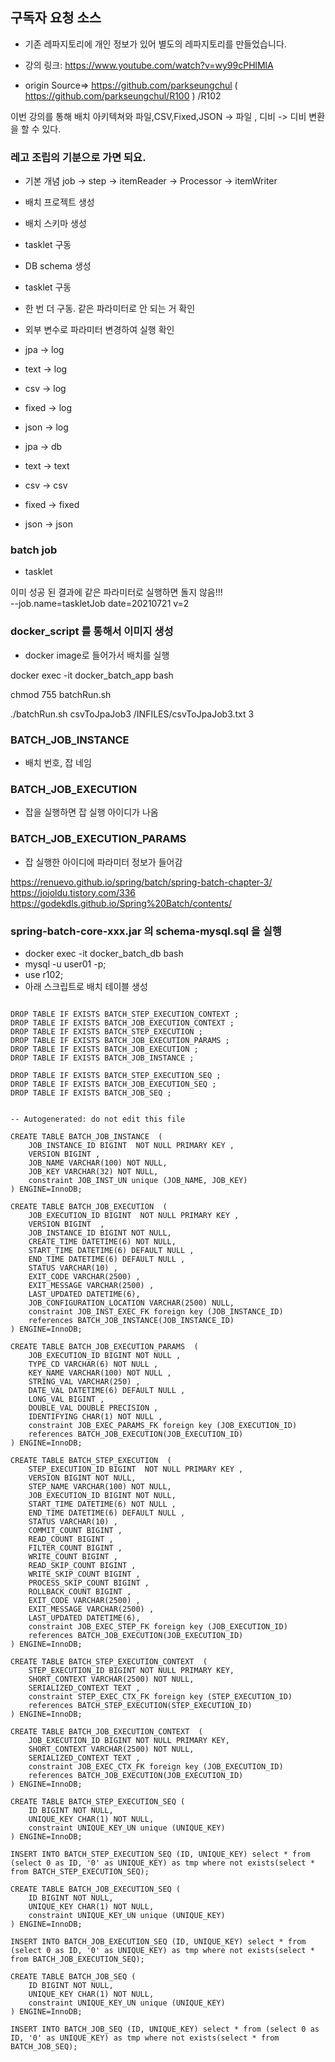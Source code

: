 ## 구독자 요청 소스

- 기존 레파지토리에 개인 정보가 있어 별도의 레파지토리를 만들었습니다.
- 강의 링크: https://www.youtube.com/watch?v=wy99cPHlMlA


- origin Source=>  https://github.com/parkseungchul ( https://github.com/parkseungchul/R100 )  /R102

이번 강의를 통해 배치 아키텍쳐와 파일,CSV,Fixed,JSON -> 파일 , 디비 -> 디비 변환을 할 수 있다. 

### 레고 조립의 기분으로 가면 되요.
  - 기본 개념 job -> step -> itemReader -> Processor -> itemWriter

- 배치 프로젝트 생성
- 배치 스키마 생성
- tasklet 구동
- DB schema 생성
- tasklet 구동 
- 한 번 더 구동. 같은 파라미터로 안 되는 거 확인
- 외부 변수로 파라미터 변경하여 실행 확인
- jpa -> log
- text -> log
- csv -> log
- fixed -> log
- json -> log

- jpa -> db
- text -> text
- csv -> csv
- fixed -> fixed
- json -> json






### batch job
  - tasklet

이미 성공 된 결과에 같은 파라미터로 실행하면 돌지 않음!!!  
--job.name=taskletJob date=20210721 v=2

### docker_script 를 통해서 이미지 생성
- docker image로 들어가서 배치를 실행

docker exec -it docker_batch_app bash

chmod 755 batchRun.sh

./batchRun.sh csvToJpaJob3 /INFILES/csvToJpaJob3.txt 3

### BATCH_JOB_INSTANCE
 - 배치 번호, 잡 네임

### BATCH_JOB_EXECUTION
 - 잡을 실행하면 잡 실행 아이디가 나옴

### BATCH_JOB_EXECUTION_PARAMS
 - 잡 실행한 아이디에 파라미터 정보가 들어감

https://renuevo.github.io/spring/batch/spring-batch-chapter-3/
https://jojoldu.tistory.com/336
https://godekdls.github.io/Spring%20Batch/contents/

### spring-batch-core-xxx.jar 의 schema-mysql.sql 을 실행
- docker exec -it docker_batch_db bash 
- mysql -u user01 -p;
- use r102;
- 아래 스크립트로 배치 테이블 생성
<pre><code>
DROP TABLE IF EXISTS BATCH_STEP_EXECUTION_CONTEXT ;
DROP TABLE IF EXISTS BATCH_JOB_EXECUTION_CONTEXT ;
DROP TABLE IF EXISTS BATCH_STEP_EXECUTION ;
DROP TABLE IF EXISTS BATCH_JOB_EXECUTION_PARAMS ;
DROP TABLE IF EXISTS BATCH_JOB_EXECUTION ;
DROP TABLE IF EXISTS BATCH_JOB_INSTANCE ;

DROP TABLE IF EXISTS BATCH_STEP_EXECUTION_SEQ ;
DROP TABLE IF EXISTS BATCH_JOB_EXECUTION_SEQ ;
DROP TABLE IF EXISTS BATCH_JOB_SEQ ;


-- Autogenerated: do not edit this file

CREATE TABLE BATCH_JOB_INSTANCE  (
	JOB_INSTANCE_ID BIGINT  NOT NULL PRIMARY KEY ,
	VERSION BIGINT ,
	JOB_NAME VARCHAR(100) NOT NULL,
	JOB_KEY VARCHAR(32) NOT NULL,
	constraint JOB_INST_UN unique (JOB_NAME, JOB_KEY)
) ENGINE=InnoDB;

CREATE TABLE BATCH_JOB_EXECUTION  (
	JOB_EXECUTION_ID BIGINT  NOT NULL PRIMARY KEY ,
	VERSION BIGINT  ,
	JOB_INSTANCE_ID BIGINT NOT NULL,
	CREATE_TIME DATETIME(6) NOT NULL,
	START_TIME DATETIME(6) DEFAULT NULL ,
	END_TIME DATETIME(6) DEFAULT NULL ,
	STATUS VARCHAR(10) ,
	EXIT_CODE VARCHAR(2500) ,
	EXIT_MESSAGE VARCHAR(2500) ,
	LAST_UPDATED DATETIME(6),
	JOB_CONFIGURATION_LOCATION VARCHAR(2500) NULL,
	constraint JOB_INST_EXEC_FK foreign key (JOB_INSTANCE_ID)
	references BATCH_JOB_INSTANCE(JOB_INSTANCE_ID)
) ENGINE=InnoDB;

CREATE TABLE BATCH_JOB_EXECUTION_PARAMS  (
	JOB_EXECUTION_ID BIGINT NOT NULL ,
	TYPE_CD VARCHAR(6) NOT NULL ,
	KEY_NAME VARCHAR(100) NOT NULL ,
	STRING_VAL VARCHAR(250) ,
	DATE_VAL DATETIME(6) DEFAULT NULL ,
	LONG_VAL BIGINT ,
	DOUBLE_VAL DOUBLE PRECISION ,
	IDENTIFYING CHAR(1) NOT NULL ,
	constraint JOB_EXEC_PARAMS_FK foreign key (JOB_EXECUTION_ID)
	references BATCH_JOB_EXECUTION(JOB_EXECUTION_ID)
) ENGINE=InnoDB;

CREATE TABLE BATCH_STEP_EXECUTION  (
	STEP_EXECUTION_ID BIGINT  NOT NULL PRIMARY KEY ,
	VERSION BIGINT NOT NULL,
	STEP_NAME VARCHAR(100) NOT NULL,
	JOB_EXECUTION_ID BIGINT NOT NULL,
	START_TIME DATETIME(6) NOT NULL ,
	END_TIME DATETIME(6) DEFAULT NULL ,
	STATUS VARCHAR(10) ,
	COMMIT_COUNT BIGINT ,
	READ_COUNT BIGINT ,
	FILTER_COUNT BIGINT ,
	WRITE_COUNT BIGINT ,
	READ_SKIP_COUNT BIGINT ,
	WRITE_SKIP_COUNT BIGINT ,
	PROCESS_SKIP_COUNT BIGINT ,
	ROLLBACK_COUNT BIGINT ,
	EXIT_CODE VARCHAR(2500) ,
	EXIT_MESSAGE VARCHAR(2500) ,
	LAST_UPDATED DATETIME(6),
	constraint JOB_EXEC_STEP_FK foreign key (JOB_EXECUTION_ID)
	references BATCH_JOB_EXECUTION(JOB_EXECUTION_ID)
) ENGINE=InnoDB;

CREATE TABLE BATCH_STEP_EXECUTION_CONTEXT  (
	STEP_EXECUTION_ID BIGINT NOT NULL PRIMARY KEY,
	SHORT_CONTEXT VARCHAR(2500) NOT NULL,
	SERIALIZED_CONTEXT TEXT ,
	constraint STEP_EXEC_CTX_FK foreign key (STEP_EXECUTION_ID)
	references BATCH_STEP_EXECUTION(STEP_EXECUTION_ID)
) ENGINE=InnoDB;

CREATE TABLE BATCH_JOB_EXECUTION_CONTEXT  (
	JOB_EXECUTION_ID BIGINT NOT NULL PRIMARY KEY,
	SHORT_CONTEXT VARCHAR(2500) NOT NULL,
	SERIALIZED_CONTEXT TEXT ,
	constraint JOB_EXEC_CTX_FK foreign key (JOB_EXECUTION_ID)
	references BATCH_JOB_EXECUTION(JOB_EXECUTION_ID)
) ENGINE=InnoDB;

CREATE TABLE BATCH_STEP_EXECUTION_SEQ (
	ID BIGINT NOT NULL,
	UNIQUE_KEY CHAR(1) NOT NULL,
	constraint UNIQUE_KEY_UN unique (UNIQUE_KEY)
) ENGINE=InnoDB;

INSERT INTO BATCH_STEP_EXECUTION_SEQ (ID, UNIQUE_KEY) select * from (select 0 as ID, '0' as UNIQUE_KEY) as tmp where not exists(select * from BATCH_STEP_EXECUTION_SEQ);

CREATE TABLE BATCH_JOB_EXECUTION_SEQ (
	ID BIGINT NOT NULL,
	UNIQUE_KEY CHAR(1) NOT NULL,
	constraint UNIQUE_KEY_UN unique (UNIQUE_KEY)
) ENGINE=InnoDB;

INSERT INTO BATCH_JOB_EXECUTION_SEQ (ID, UNIQUE_KEY) select * from (select 0 as ID, '0' as UNIQUE_KEY) as tmp where not exists(select * from BATCH_JOB_EXECUTION_SEQ);

CREATE TABLE BATCH_JOB_SEQ (
	ID BIGINT NOT NULL,
	UNIQUE_KEY CHAR(1) NOT NULL,
	constraint UNIQUE_KEY_UN unique (UNIQUE_KEY)
) ENGINE=InnoDB;

INSERT INTO BATCH_JOB_SEQ (ID, UNIQUE_KEY) select * from (select 0 as ID, '0' as UNIQUE_KEY) as tmp where not exists(select * from BATCH_JOB_SEQ);

</code></pre>
